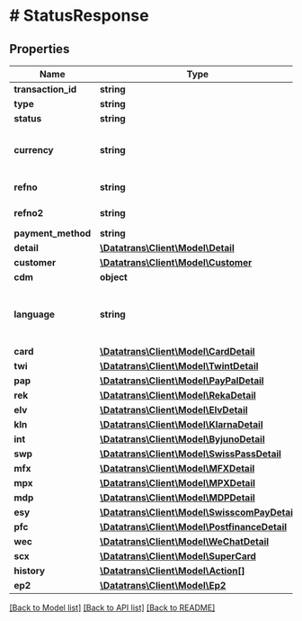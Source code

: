# # StatusResponse

## Properties

Name | Type | Description | Notes
------------ | ------------- | ------------- | -------------
**transaction_id** | **string** | The transactionId received after an authorization. | [optional]
**type** | **string** |  | [optional]
**status** | **string** |  | [optional]
**currency** | **string** | 3 letter &lt;a href&#x3D;&#39;https://en.wikipedia.org/wiki/ISO_4217&#39; target&#x3D;&#39;_blank&#39;&gt;ISO-4217&lt;/a&gt; character code. For example &#x60;CHF&#x60; or &#x60;USD&#x60; | [optional]
**refno** | **string** | The merchant&#39;s reference number. It should be unique for each transaction. | [optional]
**refno2** | **string** | Optional customer&#39;s reference number. Supported by some payment methods or acquirers. | [optional]
**payment_method** | **string** |  | [optional]
**detail** | [**\Datatrans\Client\Model\Detail**](Detail.md) |  | [optional]
**customer** | [**\Datatrans\Client\Model\Customer**](Customer.md) |  | [optional]
**cdm** | **object** | The response of the cybersource decision manager. | [optional]
**language** | **string** | The language (language code) in which the payment was presented to the cardholder. The &lt;a href&#x3D;&#39;https://en.wikipedia.org/wiki/List_of_ISO_639-1_codes&#39; target&#x3D;&#39;_blank&#39;&gt;ISO-639-1&lt;/a&gt; two letter language codes listed above are supported | [optional]
**card** | [**\Datatrans\Client\Model\CardDetail**](CardDetail.md) |  | [optional]
**twi** | [**\Datatrans\Client\Model\TwintDetail**](TwintDetail.md) |  | [optional]
**pap** | [**\Datatrans\Client\Model\PayPalDetail**](PayPalDetail.md) |  | [optional]
**rek** | [**\Datatrans\Client\Model\RekaDetail**](RekaDetail.md) |  | [optional]
**elv** | [**\Datatrans\Client\Model\ElvDetail**](ElvDetail.md) |  | [optional]
**kln** | [**\Datatrans\Client\Model\KlarnaDetail**](KlarnaDetail.md) |  | [optional]
**int** | [**\Datatrans\Client\Model\ByjunoDetail**](ByjunoDetail.md) |  | [optional]
**swp** | [**\Datatrans\Client\Model\SwissPassDetail**](SwissPassDetail.md) |  | [optional]
**mfx** | [**\Datatrans\Client\Model\MFXDetail**](MFXDetail.md) |  | [optional]
**mpx** | [**\Datatrans\Client\Model\MPXDetail**](MPXDetail.md) |  | [optional]
**mdp** | [**\Datatrans\Client\Model\MDPDetail**](MDPDetail.md) |  | [optional]
**esy** | [**\Datatrans\Client\Model\SwisscomPayDetail**](SwisscomPayDetail.md) |  | [optional]
**pfc** | [**\Datatrans\Client\Model\PostfinanceDetail**](PostfinanceDetail.md) |  | [optional]
**wec** | [**\Datatrans\Client\Model\WeChatDetail**](WeChatDetail.md) |  | [optional]
**scx** | [**\Datatrans\Client\Model\SuperCard**](SuperCard.md) |  | [optional]
**history** | [**\Datatrans\Client\Model\Action[]**](Action.md) |  | [optional]
**ep2** | [**\Datatrans\Client\Model\Ep2**](Ep2.md) |  | [optional]

[[Back to Model list]](../../README.md#models) [[Back to API list]](../../README.md#endpoints) [[Back to README]](../../README.md)
